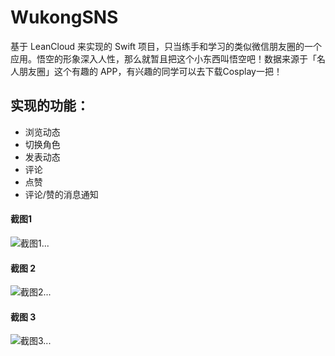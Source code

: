 # WukongSNS
基于 LeanCloud 来实现的 Swift 项目，只当练手和学习的类似微信朋友圈的一个应用。悟空的形象深入人性，那么就暂且把这个小东西叫悟空吧！数据来源于「名人朋友圈」这个有趣的 APP，有兴趣的同学可以去下载Cosplay一把！

## 实现的功能：
- 浏览动态
- 切换角色
- 发表动态
- 评论
- 点赞
- 评论/赞的消息通知

#### 截图1
![截图1...](/PengYQ/Snapshoot/wukong1.png)

#### 截图 2
![截图2...](/PengYQ/Snapshoot/wukong2.png)

#### 截图 3
![截图3...](/PengYQ/Snapshoot/wukong3.png)
